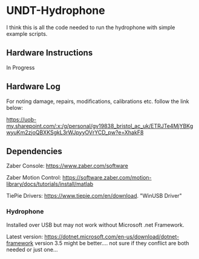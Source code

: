 # UNDT-Hydrophone
I think this is all the code needed to run the hydrophone with simple example scripts.

## Hardware Instructions
In Progress

## Hardware Log
For noting damage, repairs, modifications, calibrations etc. follow the link below:

https://uob-my.sharepoint.com/:x:/g/personal/gv19838_bristol_ac_uk/ETRJTe4MjYBKgwyuKm2zjoQBXKSgkL3rWJpyyOVrYCD_pw?e=XhakF8

## Dependencies
Zaber Console: https://www.zaber.com/software

Zaber Motion Control: https://software.zaber.com/motion-library/docs/tutorials/install/matlab

TiePie Drivers: https://www.tiepie.com/en/download. "WinUSB Driver"

### Hydrophone 
Installed over USB but may not work without Microsoft .net Framework.

Latest version: https://dotnet.microsoft.com/en-us/download/dotnet-framework
version 3.5 might be better.... not sure if they conflict are both needed or just one...




